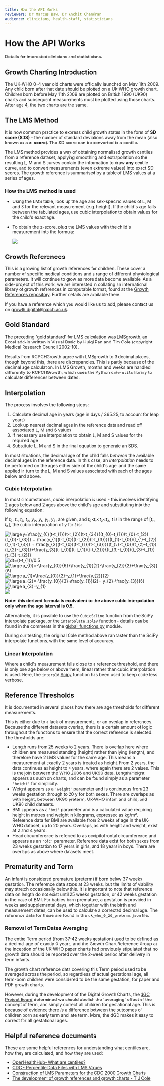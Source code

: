 ```yaml
---
title: How the API Works
reviewers: Dr Marcus Baw, Dr Anchit Chandran
audience: clinicians, health-staff, statisticians
---
```

# How the API Works

Details for interested clinicians and statisticians.

## Growth Charting Introduction

The UK-WHO 0-4 year old charts were officially launched on May 11th 2009. Any child born after that date should be plotted on a UK-WHO growth chart. Children born before May 11th 2009 are plotted on British 1990 (UK90) charts and subsequent measurements must be plotted using those charts. After age 4, the two charts are the same.

## The LMS Method

It is now common practice to express child growth status in the form of **SD score (SDS)** - the number of standard deviations away from the mean (also known as a **z-score**). The SD score can be converted to a centile.

The LMS method provides a way of obtaining normalised growth centiles from a reference dataset, applying smoothing and extrapolation so the resulting L, M and S curves contain the information to draw **any** centile curve, and to convert measurements (even extreme values) into exact SD scores. The growth reference is summarised by a table of LMS values at a series of ages.

### How the LMS method is used

- Using the LMS table, look up the age and sex-specific values of L, M and S for the relevant measurement (e.g. height). If the child's age falls between the tabulated ages, use cubic interpolation to obtain values for the child's exact age.

- To obtain the z-score, plug the LMS values with the child's measurement into the formula:
  <div class="latex">
  <img src="https://latex.codecogs.com/svg.image?z=((measure/M)^L)-1/(L/S))"></img>
  </div>

## Growth References

This is a growing list of growth references for children. These cover a number of specific medical conditions and a range of different physiological parameters. It will continue to grow as more data become available. As a side-project of this work, we are interested in collating an international library of growth references in computable format, found at the [Growth References repository](https://github.com/rcpch/growth-references). Further details are available there.

If you have a reference which you would like us to add, please contact us on [growth.digital@rcpch.ac.uk](mailto:growth.digital@rcpch.ac.uk).

## Gold Standard

The preceding 'gold standard' for LMS calculation was [LMSgrowth](https://www.healthforallchildren.com/shop-base/shop/software/lmsgrowth/), an Excel add-in written in Visual Basic by Huiqi Pan and Tim Cole (copyright Medical Research Council 2002–10).

Results from RCPCHGrowth agree with LMSgrowth to 3 decimal places, though beyond this, there are discrepancies. This is partly because of the decimal age calculation. In LMS Growth, months and weeks are handled differently to RCPCHGrowth, which uses the Python `date-utils` library to calculate differences between dates.

## Interpolation

The process involves the following steps:

1. Calculate decimal age in years (age in days / 365.25, to account for leap years)
2. Look up nearest decimal ages in the reference data and read off associated L, M and S values
3. If necessary use interpolation to obtain L, M and S values for the required age
4. Substitute L, M and S in the final equation to generate an SDS.

In most situations, the decimal age of the child falls *between* the available decimal ages in the reference data. In this case, an *interpolation* needs to be performed on the ages either side of the child's age, and the same applied in turn to the L, M and S values associated with each of the ages below and above.

### Cubic Interpolation

In most circumstances, *cubic* interpolation is used - this involves identifying 2 ages below and 2 ages above the child's age and substituting into the following equation:

If _t₀_, _t₁_, _t₂_, _t₃_, _y₀_, _y₁_, _y₂_, _y₃_, are given, and _t₀_<_t₁_<_t₂_<_t₃_, _t_ is in the range of [*t₁*, *t₂*], the cubic interpolation of _y_ for _t_ is:

<div class="latex">
<img src="https://latex.codecogs.com/svg.latex?\inline&space;\bg_white&space;\large&space;y=\frac{y_{0}(t-t_{1})(t-t_{2})(t-t_{3})}{(t_{0}-t_{1})(t_{0}-t_{2})(t_{0}-t_{3})}&space;&plus;&space;\frac{y_{1}(t-t_{0})(t-t_{2})(t-t_{3})}{(t_{1}-t_{0})(t_{1}-t_{2})(t_{1}-t_{3})}&space;&plus;&space;\frac{y_{2}(t-t_{0})(t-t_{1})(t-t_{3})}{(t_{2}-t_{0})(t_{2}-t_{1})(t_{2}-t_{3})}&plus;\frac{y_{3}(t-t_{0})(t-t_{1})(t-t_{2})}{(t_{3}-t_{0})(t_{3}-t_{1})(t_{3}-t_{2})}" title="\large y=\frac{y_{0}(t-t_{1})(t-t_{2})(t-t_{3})}{(t_{0}-t_{1})(t_{0}-t_{2})(t_{0}-t_{3})} + \frac{y_{1}(t-t_{0})(t-t_{2})(t-t_{3})}{(t_{1}-t_{0})(t_{1}-t_{2})(t_{1}-t_{3})} + \frac{y_{2}(t-t_{0})(t-t_{1})(t-t_{3})}{(t_{2}-t_{0})(t_{2}-t_{1})(t_{2}-t_{3})}+\frac{y_{3}(t-t_{0})(t-t_{1})(t-t_{2})}{(t_{3}-t_{0})(t_{3}-t_{1})(t_{3}-t_{2})}" />
</div>
<div class="latex">
<img src="https://latex.codecogs.com/svg.latex?\inline&space;\bg_white&space;\large&space; dt=(t-t_{1})/0.5" title="dt=(t-t_{1})/0.5"/>
</div>
<div class="latex">
  <img src="https://latex.codecogs.com/svg.latex?\inline&space;\large&space;a_{0}=-\frac{y_{0}}{6}&plus;\frac{y_{1}}{2}-\frac{y_{2}}{2}&plus;\frac{y_{3}}{6}" title="\large a_{0}=-\frac{y_{0}}{6}+\frac{y_{1}}{2}-\frac{y_{2}}{2}+\frac{y_{3}}{6}" />
</div>
<div class="latex">
  <img src="https://latex.codecogs.com/svg.latex?\inline&space;\large&space;a_{1}=\frac{y_{0}}{2}-y_{1}&plus;\frac{y_{2}}{2}" title="\large a_{1}=\frac{y_{0}}{2}-y_{1}+\frac{y_{2}}{2}" />
</div>
<div class="latex">
  <img src="https://latex.codecogs.com/svg.latex?\inline&space;\Large&space;a_{2}=-\frac{y_{0}}{3}-\frac{y_{1}}{2}&plus;&space;y_{2}-\frac{y_{3}}{6}" title="\large a_{2}=-\frac{y_{0}}{3}-\frac{y_{1}}{2}+ y_{2}-\frac{y_{3}}{6}" />
</div>
<div class="latex">
  <img src="https://latex.codecogs.com/svg.latex?\inline&space;\large&space;a_{3}=y_{1}" title="\large a_{3}=y_{1}" />
</div>
<div class="latex">
<img src="https://latex.codecogs.com/svg.image?y=a_{0}&space;dt^{3}&plus;a_{1}dt^{2}&plus;a_{2}dt&plus;a_{3}"/>
</div>

**Note: this derived formula is equivalent to the above cubic interpolation only when the age interval is 0.5.**

Alternatively, it is possible to use the `CubicSpline` function from the SciPy interpolate package, or the `interpolate.splev` function - details can be found in the comments in the [global_functions.py](https://github.com/rcpch/rcpchgrowth-python/blob/live/rcpchgrowth/global_functions.py) module.

During our testing, the original Cole method above ran faster than the SciPy interpolate functions, with the same level of accuracy.

### Linear Interpolation

Where a child's measurement falls close to a reference threshold, and there is only one age below or above them, linear rather than cubic interpolation is used. Here, the `interp1d` [Scipy](https://docs.scipy.org/doc/scipy/reference/generated/scipy.interpolate.interp1d.html) function has been used to keep code less verbose.

## Reference Thresholds

It is documented in several places how there are age thresholds for different measurements.

This is either due to a lack of measurements, or an overlap in references. Because the different datasets overlap, there is a certain amount of logic throughout the functions to ensure that the correct reference is selected. The thresholds are:

- Length runs from 25 weeks to 2 years. There is overlap here where children are measured standing (height) rather than lying (length), and therefore have 2 LMS values for the same age.  This means a measurement at exactly 2 years is treated as height. From 2 years, the data continues as height to 4 years, where again there are 2 values. This is the join between the WHO 2006 and UK90 data. Length/Height appears as such on charts, and can be found simply as a parameter `'height'` for simplicity.
- Weight appears as a `'weight'` parameter and is continuous from 23 weeks gestation through to 20 y for both sexes. There are overlaps as with height, between UK90 preterm, UK-WHO infant and child, and UK90 child datasets.
- BMI appears as a `'bmi'` parameter and is a calculated value requiring height in metres and weight in kilograms, expressed as kg/m². Reference data for BMI are available from 2 weeks of age in the UK-WHO dataset, up to 20 years. Overlaps, as with height and weight, exist at 2 and 4 years.
- Head circumference is referred to as occipitofrontal circumference and appears as an `'ofc'` parameter. Reference data exist for both sexes from 23 weeks gestation to 17 years in girls, and 18 years in boys. There are overlaps as above where datasets meet.

## Prematurity and Term

An infant is considered premature (preterm) if born below 37 weeks gestation. The reference data stops at 23 weeks, but the limits of viability may stretch occasionally below this. It is important to note that reference data on length do not exist until 25 weeks gestation, or 42 weeks gestation in the case of BMI. For babies born premature, a gestation is provided in weeks and supplemental days, which together with the birth and measurement dates, can be used to calculate a corrected decimal age. The reference data for these are found in the `uk_who_0_20_preterm.json` file.

### Removal of Term Dates Averaging

The entire Term period (from 37-42 weeks gestation) used to be defined as a decimal age of exactly 0 years, and the Growth Chart Reference Group at the inception of the UK-WHO paper charts had previously stipulated that no growth data should be reported over the 2-week period after delivery in term infants.

The growth chart reference data covering this Term period used to be averaged across the period, so regardless of actual gestational age, all term-born children were considered to be the same gestation, for paper and PDF growth charts.

However, during the development of the Digital Growth Charts, the [dGC Project Board](../../about/team#project-board) determined we should abolish the 'averaging' effect of the concept of term, and simply correct all children for gestational age. This is because of evidence there *is* a difference between the outcomes of children born as early term and late term. More, the dGC makes it easy to correct for all gestational ages.

## Helpful reference documents

These are some helpful references for understanding what centiles are, how they are calculated, and how they are used:

- [OpenHealthHub- What are centiles?](https://www.openhealthhub.org/t/centile-part-1-what-are-centiles/463)
- [CDC - Percentile Data Files with LMS Values](https://www.cdc.gov/growthcharts/percentile_data_files.htm)
- [Construction of LMS Parameters for the CDC 2000 Growth Charts](https://www.cdc.gov/nchs/data/nhsr/nhsr063.pdf)
- [The development of growth references and growth charts - T J Cole](https://www.ncbi.nlm.nih.gov/pmc/articles/PMC3920659/)
